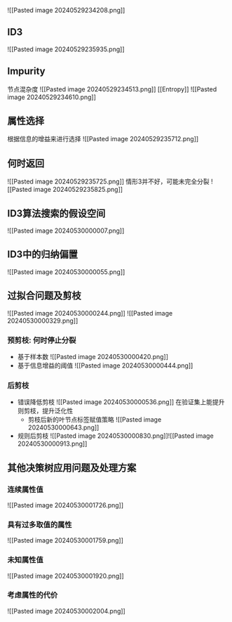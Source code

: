 ![[Pasted image 20240529234208.png]]
## ID3
![[Pasted image 20240529235935.png]]
## Impurity
节点混杂度
![[Pasted image 20240529234513.png]]
[[Entropy]]
![[Pasted image 20240529234610.png]]
## 属性选择
根据信息的增益来进行选择
![[Pasted image 20240529235712.png]]
## 何时返回
![[Pasted image 20240529235725.png]]
情形3并不好，可能未完全分裂
![[Pasted image 20240529235825.png]]
## ID3算法搜索的假设空间
![[Pasted image 20240530000007.png]]
## ID3中的归纳偏置
![[Pasted image 20240530000055.png]]
## 过拟合问题及剪枝
![[Pasted image 20240530000244.png]]
![[Pasted image 20240530000329.png]]
### 预剪枝: 何时停止分裂
- 基于样本数
	![[Pasted image 20240530000420.png]]
- 基于信息增益的阈值
	![[Pasted image 20240530000444.png]]
### 后剪枝
- 错误降低剪枝
	![[Pasted image 20240530000536.png]]
	在验证集上能提升则剪枝，提升泛化性
	- 剪枝后新的叶节点标签赋值策略
		![[Pasted image 20240530000643.png]]
- 规则后剪枝
	![[Pasted image 20240530000830.png]]![[Pasted image 20240530000913.png]]
## 其他决策树应用问题及处理方案
### 连续属性值
![[Pasted image 20240530001726.png]]
### 具有过多取值的属性
![[Pasted image 20240530001759.png]]
### 未知属性值
![[Pasted image 20240530001920.png]]
### 考虑属性的代价
![[Pasted image 20240530002004.png]]
